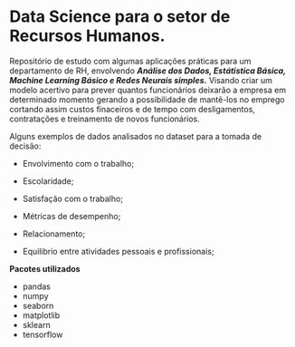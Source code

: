 # Data Science para o setor de Recursos Humanos.
 Repositório de estudo com algumas aplicações práticas para um departamento de RH, envolvendo ***Análise dos Dados, Estátistica Básica, Machine Learning Básico e Redes Neurais simples*.** Visando criar um modelo acertivo para prever quantos funcionários deixarão a empresa em determinado momento gerando a possibilidade de mantê-los no emprego cortando assim custos finaceiros e de tempo com desligamentos, contratações e treinamento de novos funcionários.

Alguns exemplos de dados analisados no dataset para a tomada de decisão:

* Envolvimento com o trabalho;
 
* Escolaridade;
 
* Satisfação com o trabalho;
 
* Métricas de desempenho; 
 
* Relacionamento;
 
* Equilibrio entre atividades pessoais e profissionais;


**Pacotes utilizados**
* pandas
* numpy
* seaborn
* matplotlib
* sklearn
* tensorflow
